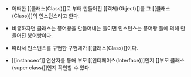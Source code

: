 - 어떠한 [[클래스(Class)]]로 부터 만들어진 [[객체(Object)]]를 그 [[클래스(Class)]]의 인스턴스라고 한다.

- 비유하자면 클래스는 붕어빵을 만들어내는 틀이면 인스턴스는 붕어빵 틀에 의해 만들어진 붕어빵이다.
- 따라서 인스턴스를 구현한 구현체가 [[클래스(Class)]]이다.

- [[instanceof]] 연산자를 통해 부모 [[인터페이스(Interface)]]인지 [[부모 클래스(super class)]]인지 확인할 수 있다.

